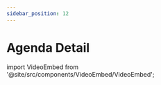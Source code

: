 ```yaml
---
sidebar_position: 12
---
```


# Agenda Detail

import VideoEmbed from '@site/src/components/VideoEmbed/VideoEmbed';

<VideoEmbed src="https://www.loom.com/embed/3f51985166a745ca9512099579ba2668?sid=d0d2d8f4-3a50-40cf-a9bc-7e881285b8e9" title="Video Title" />
